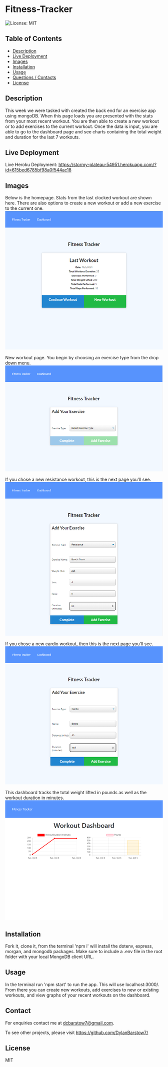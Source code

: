
# Fitness-Tracker
![License: MIT](https://img.shields.io/badge/License-MIT-yellow.svg)


## Table of Contents

- [Description](#Description)
- [Live Deployment](#LiveDeployment)
- [Images](#Images)
- [Installation](#Installation)
- [Usage](#Usage)
- [Questions / Contacts](#Contacts)
- [License](#License)


## Description

This week we were tasked with created the back end for an exercise app using mongoDB.  When this page loads you are presented with the stats from your most recent workout.  You are then able to create a new workout or to add exercises to the current workout. Once the data is input, you are able to go to the dashboard page and see charts containing the total weight and duration for the last 7 workouts.


## Live Deployment

Live Heroku Deployment: https://stormy-plateau-54951.herokuapp.com/?id=615bed6785bf98a0f544ac18


## Images
Below is the homepage.  Stats from the last clocked workout are shown here.  There are also options to create a new workout or add a new exercise to the current one.
![alt text](https://github.com/DylanBarstow7/Fitness-Tracker/blob/master/public/img/fitnessTrackerHome.PNG)


New workout page.  You begin by choosing an exercise type from the drop down menu.
![alt text](https://github.com/DylanBarstow7/Fitness-Tracker/blob/master/public/img/FitnessTrackerNewExercise.PNG)


If you chose a new resistance workout, this is the next page you'll see.
![alt text](https://github.com/DylanBarstow7/Fitness-Tracker/blob/master/public/img/FitnessTrackerNewResistanceExercise.PNG)


If you chose a new cardio workout, then this is the next page you'll see.
![alt text](https://github.com/DylanBarstow7/Fitness-Tracker/blob/master/public/img/FitnessTrackerNewCardioExercise.PNG)


This dashboard tracks the total weight lifted in pounds as well as the workout duration in minutes.
![alt text](https://github.com/DylanBarstow7/Fitness-Tracker/blob/master/public/img/fitnessTrackerDashboard.PNG)



## Installation

Fork it, clone it, from the terminal 'npm i' will install the dotenv, express, morgan, and mongodb packages. Make sure to include a .env file in the root folder with your local MongoDB client URL.


## Usage

In the terminal run 'npm start' to run the app. This will use localhost:3000/. From there you can create new workouts, add exercises to new or existing workouts, and view graphs of your recent workouts on the dashboard.


## Contact
For enquiries contact me at dcbarstow7@gmail.com.

To see other projects, please visit https://github.com/DylanBarstow7/


## License
MIT
